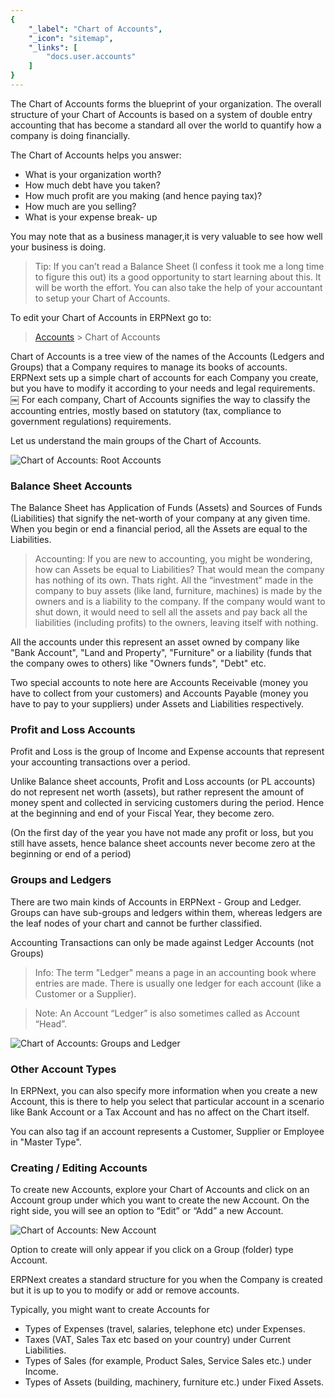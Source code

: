 ```yaml
---
{
	"_label": "Chart of Accounts",
	"_icon": "sitemap",
	"_links": [
		"docs.user.accounts"
	]
}
---
```

The Chart of Accounts forms the blueprint of your organization. The overall structure of your Chart of Accounts is based on a system of double entry accounting that has become a standard all over the world to quantify how a company is doing financially. 

The Chart of Accounts helps you answer:

- What is your organization worth?
- How much debt have you taken?
- How much profit are you making (and hence paying tax)?
- How much are you selling?
- What is your expense break- up

 You may note that as a business manager,it is very valuable  to see how well your business is doing. 

> Tip: If you can’t read a Balance Sheet (I confess it took me a long time to figure this out) its a good opportunity to start learning about this. It will be worth the effort. You can also take the help of your accountant to setup your Chart of Accounts.

To edit your Chart of Accounts in ERPNext go to:

> [Accounts](docs.user.accounts.html)  > Chart of Accounts 

Chart of Accounts is a tree view of the names of the Accounts  (Ledgers and Groups) that a Company requires to manage its books of accounts. ERPNext sets up a simple chart of accounts for each Company you create, but you have to modify it according to your needs and legal requirements.
￼
For each company, Chart of Accounts signifies the way to classify the accounting entries, mostly based on statutory (tax, compliance to government regulations) requirements.

Let us understand the main groups of the Chart of Accounts.

![Chart of Accounts: Root Accounts](img/chart-of-accounts.png)

### Balance Sheet Accounts

The Balance Sheet has Application of Funds (Assets) and Sources of Funds (Liabilities) that signify the net-worth of your company at any given time. When you begin or end a financial period, all the Assets are equal to the Liabilities.

> Accounting: If you are new to accounting, you might be wondering, how can Assets be equal to Liabilities? That would mean the company has nothing of its own. Thats right. All the “investment” made in the company to buy assets (like land, furniture, machines) is made by the owners and is a liability to the company. If the company would want to shut down, it would need to sell all the assets and pay back all the liabilities (including profits) to the owners, leaving itself with nothing.

All the accounts under this represent an asset owned by company like "Bank Account", "Land and Property", "Furniture" or a liability (funds that the company owes to others) like "Owners funds", "Debt" etc.

Two special accounts to note here are Accounts Receivable (money you have to collect from your customers) and Accounts Payable (money you have to pay to your suppliers) under Assets and Liabilities respectively.

### Profit and Loss Accounts

Profit and Loss is the group of Income and Expense accounts that represent your accounting transactions over a period.

Unlike Balance sheet accounts, Profit and Loss accounts (or PL accounts) do not represent net worth (assets), but rather represent the amount of money spent and collected in servicing customers during the period. Hence at the beginning and end of your Fiscal Year, they become zero.

(On the first day of the year you have not made any profit or loss, but you still have assets, hence balance sheet accounts never become zero at the beginning or end of a period)

### Groups and Ledgers

There are two main kinds of Accounts in ERPNext - Group and Ledger. Groups can have sub-groups and ledgers within them, whereas ledgers are the leaf nodes of your chart and cannot be further classified.

Accounting Transactions can only be made against Ledger Accounts (not Groups)

> Info: The term "Ledger" means a page in an accounting book where entries are made. There is usually one ledger for each account (like a Customer or a Supplier).

> Note: An Account “Ledger” is also sometimes called as Account “Head”.

![Chart of Accounts: Groups and Ledger](img/chart-of-accounts-1.png)

### Other Account Types

In ERPNext, you can also specify more information when you create a new Account, this is there to help you select that particular account in a scenario like Bank Account or a Tax Account and has no affect on the Chart itself.

You can also tag if an account represents a Customer, Supplier or Employee in "Master Type".

### Creating / Editing Accounts

To create new Accounts, explore your Chart of Accounts and click on an Account group under which you want to create the new Account. On the right side, you will see an option to “Edit” or “Add” a new Account.

![Chart of Accounts: New Account](img/chart-of-accounts-2.png)

Option to create will only appear if you click on a Group (folder) type Account.

ERPNext creates a standard structure for you when the Company is created but it is up to you to modify or add or remove accounts.

Typically, you might want to create Accounts for

- Types of Expenses (travel, salaries, telephone etc) under Expenses.
- Taxes (VAT, Sales Tax etc based on your country) under Current Liabilities.
- Types of Sales (for example, Product Sales, Service Sales etc.) under Income.
- Types of Assets (building, machinery, furniture etc.) under Fixed Assets.
